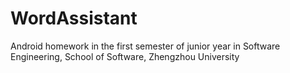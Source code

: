 # WordAssistant
Android homework in the first semester of junior year in Software Engineering, School of Software, Zhengzhou University
